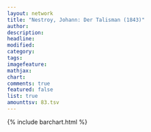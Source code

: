 ```yaml
---
layout: network
title: "Nestroy, Johann: Der Talisman (1843)"
author:
description:
headline:
modified:
category:
tags:
imagefeature: 
mathjax: 
chart: 
comments: true
featured: false
list: true
amounttsv: 83.tsv
---
```

{% include barchart.html %}
